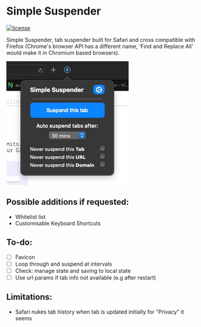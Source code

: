 # Simple Suspender

[![license][license-image]][license-url]


[license-url]: https://github.com/tldr-pages/tldr/blob/main/LICENSE.md
[license-image]: https://img.shields.io/github/license/abayomi185/simple-suspender?color=greeen

Simple Suspender, tab suspender built for Safari and cross compatible with Firefox (Chrome's browser API has a different name, 'Find and Replace All' would make it in Chromium based browsers).

![](screenshots/preview.jpg)

## Possible additions if requested:
- Whitelist list
- Customisable Keyboard Shortcuts

## To-do:
- [ ] Favicon
- [ ] Loop through and suspend at intervals
- [ ] Check: manage state and saving to local state
- [ ] Use url params if tab info not available (e.g after restart)

## Limitations:
- Safari nukes tab history when tab is updated initially for "Privacy" it seems
